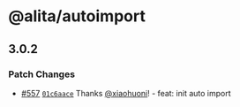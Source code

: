 # @alita/autoimport

## 3.0.2

### Patch Changes

- [#557](https://github.com/alitajs/alita/pull/557) [`01c6aace`](https://github.com/alitajs/alita/commit/01c6aacea509d2f3876820a72cf2f40a2886ada4) Thanks [@xiaohuoni](https://github.com/xiaohuoni)! - feat: init auto import
